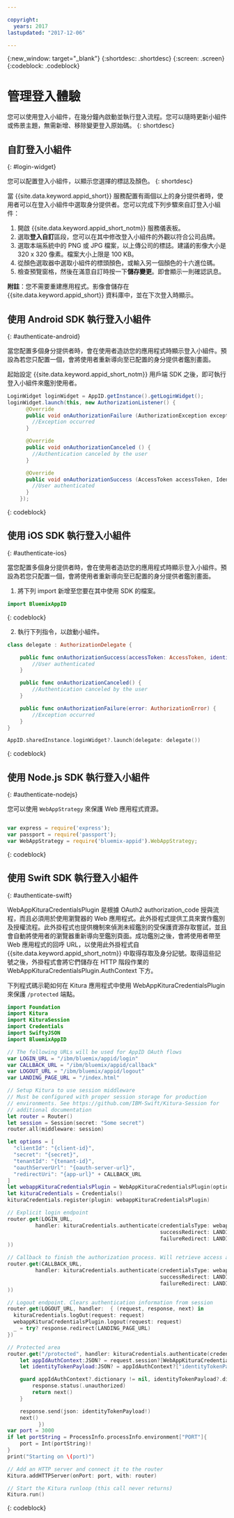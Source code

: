 ```yaml
---

copyright:
  years: 2017
lastupdated: "2017-12-06"

---
```

{:new_window: target="_blank"}
{:shortdesc: .shortdesc}
{:screen: .screen}
{:codeblock: .codeblock}

# 管理登入體驗
您可以使用登入小組件，在幾分鐘內啟動並執行登入流程。您可以隨時更新小組件或佈景主題，無需新增、移除變更登入原始碼。
{: shortdesc}



## 自訂登入小組件
{: #login-widget}

您可以配置登入小組件，以顯示您選擇的標誌及顏色。
{: shortdesc}

當 {{site.data.keyword.appid_short}} 服務配置有兩個以上的身分提供者時，使用者可以在登入小組件中選取身分提供者。您可以完成下列步驟來自訂登入小組件：

1. 開啟 {{site.data.keyword.appid_short_notm}} 服務儀表板。
2. 選取**登入自訂**區段，您可以在其中修改登入小組件的外觀以符合公司品牌。
3. 選取本端系統中的 PNG 或 JPG 檔案，以上傳公司的標誌。建議的影像大小是 320 x 320 像素。檔案大小上限是 100 KB。
4. 從顏色選取器中選取小組件的標頭顏色，或輸入另一個顏色的十六進位碼。
5. 檢查預覽窗格，然後在滿意自訂時按一下**儲存變更**。即會顯示一則確認訊息。

**附註**：您不需要重建應用程式。影像會儲存在 {{site.data.keyword.appid_short}} 資料庫中，並在下次登入時顯示。

## 使用 Android SDK 執行登入小組件
{: #authenticate-android}

當您配置多個身分提供者時，會在使用者造訪您的應用程式時顯示登入小組件。預設為若您只配置一個，會將使用者重新導向至已配置的身分提供者鑑別畫面。


起始設定 {{site.data.keyword.appid_short_notm}} 用戶端 SDK 之後，即可執行登入小組件來鑑別使用者。

  ```java
  LoginWidget loginWidget = AppID.getInstance().getLoginWidget();
  loginWidget.launch(this, new AuthorizationListener() {
        @Override
        public void onAuthorizationFailure (AuthorizationException exception) {
          //Exception occurred
        }

        @Override
        public void onAuthorizationCanceled () {
          //Authentication canceled by the user
        }

        @Override
        public void onAuthorizationSuccess (AccessToken accessToken, IdentityToken identityToken) {
          //User authenticated
        }
      });
  ```
  {: codeblock}

## 使用 iOS SDK 執行登入小組件
{: #authenticate-ios}

當您配置多個身分提供者時，會在使用者造訪您的應用程式時顯示登入小組件。預設為若您只配置一個，會將使用者重新導向至已配置的身分提供者鑑別畫面。


1. 將下列 import 新增至您要在其中使用 SDK 的檔案。

  ```swift
  import BluemixAppID
  ```
  {: codeblock}

2. 執行下列指令，以啟動小組件。

  ```swift
  class delegate : AuthorizationDelegate {

      public func onAuthorizationSuccess(accessToken: AccessToken, identityToken: IdentityToken, response:Response?) {
          //User authenticated
      }

      public func onAuthorizationCanceled() {
          //Authentication canceled by the user
      }

      public func onAuthorizationFailure(error: AuthorizationError) {
          //Exception occurred
      }
  }

  AppID.sharedInstance.loginWidget?.launch(delegate: delegate())
  ```
  {: codeblock}

## 使用 Node.js SDK 執行登入小組件
{: #authenticate-nodejs}

您可以使用 `WebAppStrategy` 來保護 Web 應用程式資源。

  ```JavaScript

var express = require('express');
  var passport = require('passport');
  var WebAppStrategy = require('bluemix-appid').WebAppStrategy;
  ```
  {: codeblock}


## 使用 Swift SDK 執行登入小組件
{: #authenticate-swift}

WebAppKituraCredentialsPlugin 是根據 OAuth2 authorization_code 授與流程，而且必須用於使用瀏覽器的 Web 應用程式。此外掛程式提供工具來實作鑑別及授權流程。此外掛程式也提供機制來偵測未經鑑別的受保護資源存取嘗試，並且會自動將使用者的瀏覽器重新導向至鑑別頁面。成功鑑別之後，會將使用者帶至 Web 應用程式的回呼 URL，以使用此外掛程式自 {{site.data.keyword.appid_short_notm}} 中取得存取及身分記號。取得這些記號之後，外掛程式會將它們儲存在 HTTP 階段作業的 WebAppKituraCredentialsPlugin.AuthContext 下方。

下列程式碼示範如何在 Kitura 應用程式中使用 WebAppKituraCredentialsPlugin 來保護 `/protected` 端點。

  ```swift
  import Foundation
  import Kitura
  import KituraSession
  import Credentials
  import SwiftyJSON
  import BluemixAppID

  // The following URLs will be used for AppID OAuth flows
  var LOGIN_URL = "/ibm/bluemix/appid/login"
  var CALLBACK_URL = "/ibm/bluemix/appid/callback"
  var LOGOUT_URL = "/ibm/bluemix/appid/logout"
  var LANDING_PAGE_URL = "/index.html"

  // Setup Kitura to use session middleware
  // Must be configured with proper session storage for production
  // environments. See https://github.com/IBM-Swift/Kitura-Session for
  // additional documentation
  let router = Router()
  let session = Session(secret: "Some secret")
  router.all(middleware: session)

  let options = [
  	"clientId": "{client-id}",
  	"secret": "{secret}",
  	"tenantId": "{tenant-id}",
  	"oauthServerUrl": "{oauth-server-url}",
  	"redirectUri": "{app-url}" + CALLBACK_URL
  ]
  let webappKituraCredentialsPlugin = WebAppKituraCredentialsPlugin(options: options)
  let kituraCredentials = Credentials()
  kituraCredentials.register(plugin: webappKituraCredentialsPlugin)

  // Explicit login endpoint
  router.get(LOGIN_URL,
  		   handler: kituraCredentials.authenticate(credentialsType: webappKituraCredentialsPlugin.name,
  												   successRedirect: LANDING_PAGE_URL,
  												   failureRedirect: LANDING_PAGE_URL
  ))

  // Callback to finish the authorization process. Will retrieve access and identity tokens from AppID
  router.get(CALLBACK_URL,
  		   handler: kituraCredentials.authenticate(credentialsType: webappKituraCredentialsPlugin.name,
  												   successRedirect: LANDING_PAGE_URL,
  												   failureRedirect: LANDING_PAGE_URL
  ))

  // Logout endpoint. Clears authentication information from session
  router.get(LOGOUT_URL, handler:  { (request, response, next) in
  	kituraCredentials.logOut(request: request)
  	webappKituraCredentialsPlugin.logout(request: request)
  	_ = try? response.redirect(LANDING_PAGE_URL)
  })

  // Protected area
  router.get("/protected", handler: kituraCredentials.authenticate(credentialsType: webappKituraCredentialsPlugin.name), { (request, response, next) in
      let appIdAuthContext:JSON? = request.session?[WebAppKituraCredentialsPlugin.AuthContext]
      let identityTokenPayload:JSON? = appIdAuthContext?["identityTokenPayload"]

      guard appIdAuthContext?.dictionary != nil, identityTokenPayload?.dictionary != nil else {
          response.status(.unauthorized)
          return next()
      }

      response.send(json: identityTokenPayload!)
      next()
			})
  var port = 3000
  if let portString = ProcessInfo.processInfo.environment["PORT"]{
      port = Int(portString)!
  }
  print("Starting on \(port)")

  // Add an HTTP server and connect it to the router
  Kitura.addHTTPServer(onPort: port, with: router)

  // Start the Kitura runloop (this call never returns)
  Kitura.run()
  ```
  {: codeblock}
